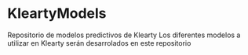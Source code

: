 # KleartyModels
Repositorio de modelos predictivos de Klearty
Los diferentes modelos a utilizar en Klearty serán desarrolados en este repositorio
